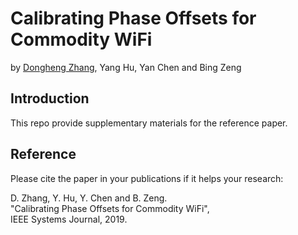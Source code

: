 # Calibrating Phase Offsets for Commodity WiFi 
by [Dongheng Zhang](https://zhangdh24.github.io/), Yang Hu, Yan Chen and Bing Zeng
## Introduction
This repo provide supplementary materials for the reference paper.  



## Reference 
Please cite the paper in your publications if it helps your research: 

D. Zhang, Y. Hu, Y. Chen and B. Zeng. \
"Calibrating Phase Offsets for Commodity WiFi",\
IEEE Systems Journal, 2019.  
